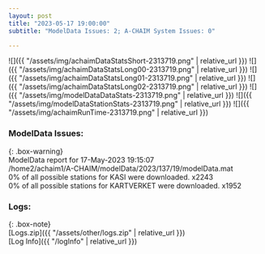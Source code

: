 ```yaml
---
layout: post
title: "2023-05-17 19:00:00"
subtitle: "ModelData Issues: 2; A-CHAIM System Issues: 0"

---
```


![]({{ "/assets/img/achaimDataStatsShort-2313719.png" | relative_url }})
![]({{ "/assets/img/achaimDataStatsLong00-2313719.png" | relative_url }})
![]({{ "/assets/img/achaimDataStatsLong01-2313719.png" | relative_url }})
![]({{ "/assets/img/achaimDataStatsLong02-2313719.png" | relative_url }})
![]({{ "/assets/img/modelDataDataStats-2313719.png" | relative_url }})
![]({{ "/assets/img/modelDataStationStats-2313719.png" | relative_url }})
![]({{ "/assets/img/achaimRunTime-2313719.png" | relative_url }})


### ModelData Issues:  
  
{: .box-warning}  
 ModelData report for 17-May-2023 19:15:07   
 /home2/achaim1/A-CHAIM/modelData/2023/137/19/modelData.mat   
 0% of all possible stations for KASI were downloaded. x2243   
 0% of all possible stations for KARTVERKET were downloaded. x1952   
  


### Logs:  
  
{: .box-note}  
[Logs.zip]({{ "/assets/other/logs.zip" | relative_url }})  
[Log Info]({{ "/logInfo" | relative_url }})  

